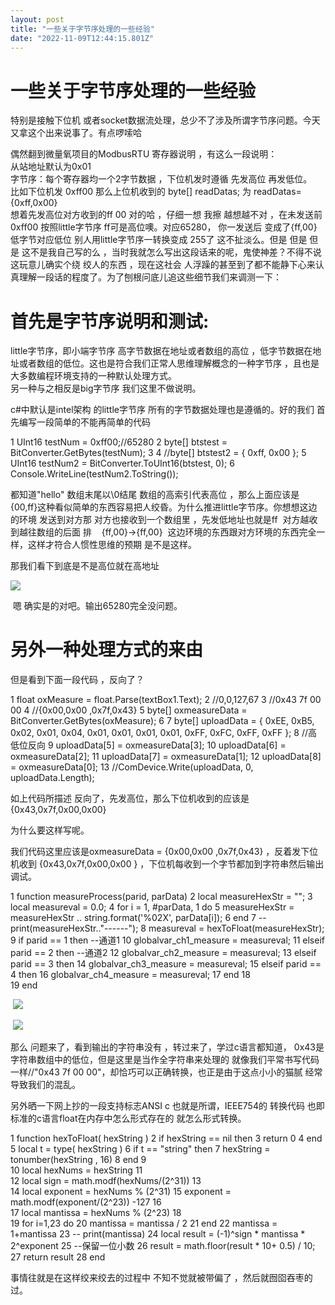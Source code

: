 ```yaml
---
layout: post
title: "一些关于字节序处理的一些经验"
date: "2022-11-09T12:44:15.801Z"
---
```

一些关于字节序处理的一些经验
==============

特别是接触下位机 或者socket数据流处理，总少不了涉及所谓字节序问题。今天又拿这个出来说事了。有点啰嗦哈

偶然翻到微量氧项目的ModbusRTU 寄存器说明 ，有这么一段说明：  
从站地址默认为0x01  
字节序：每个寄存器均一个2字节数据 ，下位机发时遵循 先发高位 再发低位。  
比如下位机发 0xff00 那么上位机收到的 byte\[\] readDatas; 为 readDatas={0xff,0x00}  
想着先发高位对方收到的ff 00 对的哈 ，仔细一想 我擦 越想越不对 ，在未发送前 0xff00 按照little字节序 ff可是高位噢。对应65280， 你一发送后 变成了{ff,00} 低字节对应低位 别人用little字节序一转换变成 255了 这不扯淡么。但是 但是 但是 这不是我自己写的么 ，当时我就怎么写出这段话来的呢，鬼使神差？不得不说这玩意儿确实个绕 绞人的东西 ，现在这社会 人浮躁的甚至到了都不能静下心来认真理解一段话的程度了。为了刨根问底儿追这些细节我们来调测一下：

首先是字节序说明和测试:
============

little字节序，即小端字节序 高字节数据在地址或者数组的高位 ，低字节数据在地址或者数组的低位。这也是符合我们正常人思维理解概念的一种字节序 ，且也是大多数编程环境支持的一种默认处理方式。  
另一种与之相反是big字节序 我们这里不做说明。

  
c#中默认是intel架构 的little字节序 所有的字节数据处理也是遵循的。好的我们 首先编写一段简单的不能再简单的代码

1 UInt16 testNum = 0xff00;//65280
2 byte\[\] btstest = BitConverter.GetBytes(testNum);
3 
4 //byte\[\] btstest2 = { 0xff, 0x00 };
5 UInt16 testNum2 = BitConverter.ToUInt16(btstest, 0);
6 Console.WriteLine(testNum2.ToString());

都知道"hello" 数组末尾以\\0结尾 数组的高索引代表高位 ，那么上面应该是{00,ff}这种看似简单的东西容易把人绞昏。为什么推进little字节序。你想想这边的环境 发送到对方那 对方也接收到一个数组里 ，先发低地址也就是ff  对方越收到越往数组的后面 排    {ff,00}->{ff,00}  这边环境的东西跟对方环境的东西完全一样，这样才符合人惯性思维的预期 是不是这样。

那我们看下到底是不是高位就在高地址

![](https://img2022.cnblogs.com/blog/72285/202211/72285-20221109115205411-1638309132.png)

 嗯 确实是的对吧。输出65280完全没问题。

另外一种处理方式的来由
===========

但是看到下面一段代码 ，反向了？

 1 float oxMeasure = float.Parse(textBox1.Text);
 2 //0,0,127,67
 3 //0x43 7f 00 00
 4 //{0x00,0x00 ,0x7f,0x43}
 5 byte\[\] oxmeasureData = BitConverter.GetBytes(oxMeasure); 6 
 7 byte\[\] uploadData = { 0xEE, 0xB5, 0x02, 0x01, 0x04, 0x01, 0x01, 0x01, 0x01, 0xFF, 0xFC, 0xFF, 0xFF }; 8 //高低位反向
 9 uploadData\[5\] = oxmeasureData\[3\];
10 uploadData\[6\] = oxmeasureData\[2\];
11 uploadData\[7\] = oxmeasureData\[1\];
12 uploadData\[8\] = oxmeasureData\[0\];
13 //ComDevice.Write(uploadData, 0, uploadData.Length);

如上代码所描述 反向了，先发高位，那么下位机收到的应该是{0x43,0x7f,0x00,0x00}

为什么要这样写呢。

我们代码这里应该是oxmeasureData = {0x00,0x00 ,0x7f,0x43} ，反着发下位机收到 {0x43,0x7f,0x00,0x00 } ，下位机每收到一个字节都加到字符串然后输出调试。

 1 function measureProcess(parid, parData) 2     local measureHexStr = "";
 3     local measureval = 0.0;
 4     for i = 1, #parData, 1 do
 5         measureHexStr = measureHexStr .. string.format('%02X', parData\[i\]);
 6     end
 7     \--print(measureHexStr.."------");
 8     measureval = hexToFloat(measureHexStr); 9     if parid == 1 then \--通道1
10         globalvar\_ch1\_measure = measureval;
11     elseif parid == 2 then \--通道2
12         globalvar\_ch2\_measure = measureval;
13     elseif parid == 3 then
14         globalvar\_ch3\_measure = measureval;
15     elseif parid == 4 then
16         globalvar\_ch4\_measure = measureval;
17     end
18     
19 end

 __![](https://img2022.cnblogs.com/blog/72285/202211/72285-20221109123631322-52318527.png)__

 ![](https://img2022.cnblogs.com/blog/72285/202211/72285-20221109184732789-1988630609.png)

那么 问题来了，看到输出的字符串没有 ，转过来了，学过c语言都知道， 0x43是字符串数组中的低位，但是这里是当作全字符串来处理的 就像我们平常书写代码一样//"0x43 7f 00 00"，却恰巧可以正确转换，也正是由于这点小小的猫腻 经常导致我们的混乱。

另外晒一下网上抄的一段支持标志ANSI c 也就是所谓，IEEE754的 转换代码 也即标准的c语言float在内存中怎么形式存在的 就怎么形式转换。

 1 function hexToFloat( hexString ) 2     if hexString == nil then
 3         return 0
 4     end
 5     local t = type( hexString )
 6     if t == "string" then
 7         hexString = tonumber(hexString , 16)
 8     end
 9  
10     local hexNums = hexString
11  
12     local sign = math.modf(hexNums/(2^31))
13  
14     local exponent = hexNums % (2^31)
15     exponent = math.modf(exponent/(2^23)) -127
16  
17     local mantissa = hexNums % (2^23)
18  
19     for i=1,23 do
20         mantissa = mantissa / 2
21     end
22     mantissa = 1+mantissa
23 \--    print(mantissa)
24     local result = (-1)^sign \* mantissa \* 2^exponent
25     \--保留一位小数
26     result = math.floor(result \* 10\+ 0.5) / 10;
27     return result
28 end

事情往就是在这样绞来绞去的过程中 不知不觉就被带偏了 ，然后就囫囵吞枣的过。